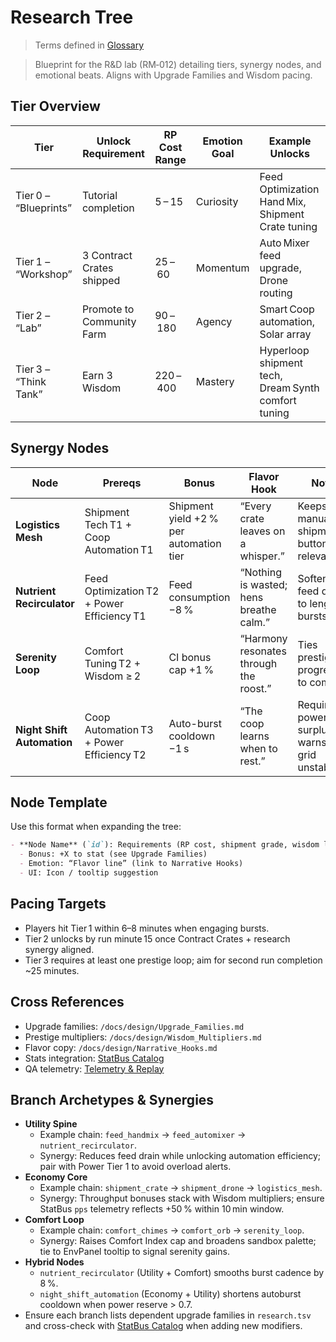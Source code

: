 # Research Tree

> Terms defined in [Glossary](../Glossary.md)

> Blueprint for the R&D lab (RM‑012) detailing tiers, synergy nodes, and emotional beats. Aligns with Upgrade Families and Wisdom pacing.

## Tier Overview

| Tier | Unlock Requirement | RP Cost Range | Emotion Goal | Example Unlocks |
| --- | --- | --- | --- | --- |
| Tier 0 – “Blueprints” | Tutorial completion | 5 – 15 | Curiosity | Feed Optimization Hand Mix, Shipment Crate tuning |
| Tier 1 – “Workshop” | 3 Contract Crates shipped | 25 – 60 | Momentum | Auto Mixer feed upgrade, Drone routing |
| Tier 2 – “Lab” | Promote to Community Farm | 90 – 180 | Agency | Smart Coop automation, Solar array |
| Tier 3 – “Think Tank” | Earn 3 Wisdom | 220 – 400 | Mastery | Hyperloop shipment tech, Dream Synth comfort tuning |

## Synergy Nodes

| Node | Prereqs | Bonus | Flavor Hook | Notes |
| --- | --- | --- | --- | --- |
| **Logistics Mesh** | Shipment Tech T1 + Coop Automation T1 | Shipment yield +2 % per automation tier | “Every crate leaves on a whisper.” | Keeps manual shipment button relevant. |
| **Nutrient Recirculator** | Feed Optimization T2 + Power Efficiency T1 | Feed consumption −8 % | “Nothing is wasted; hens breathe calm.” | Softens feed drain to lengthen bursts. |
| **Serenity Loop** | Comfort Tuning T2 + Wisdom ≥ 2 | CI bonus cap +1 % | “Harmony resonates through the roost.” | Ties prestige progression to comfort. |
| **Night Shift Automation** | Coop Automation T3 + Power Efficiency T2 | Auto-burst cooldown −1 s | “The coop learns when to rest.” | Requires power surplus; warns if grid unstable. |

## Node Template

Use this format when expanding the tree:

```markdown
- **Node Name** (`id`): Requirements (RP cost, shipment grade, wisdom level)
  - Bonus: +X to stat (see Upgrade Families)
  - Emotion: “Flavor line” (link to Narrative Hooks)
  - UI: Icon / tooltip suggestion
```

## Pacing Targets

- Players hit Tier 1 within 6–8 minutes when engaging bursts.
- Tier 2 unlocks by run minute 15 once Contract Crates + research synergy aligned.
- Tier 3 requires at least one prestige loop; aim for second run completion ~25 minutes.

## Cross References

- Upgrade families: `/docs/design/Upgrade_Families.md`
- Prestige multipliers: `/docs/design/Wisdom_Multipliers.md`
- Flavor copy: `/docs/design/Narrative_Hooks.md`
- Stats integration: [StatBus Catalog](../architecture/StatBus_Catalog.md)
- QA telemetry: [Telemetry & Replay](../quality/Telemetry_Replay.md)

## Branch Archetypes & Synergies

- **Utility Spine**
  - Example chain: `feed_handmix` → `feed_automixer` → `nutrient_recirculator`.
  - Synergy: Reduces feed drain while unlocking automation efficiency; pair with Power Tier 1 to avoid overload alerts.
- **Economy Core**
  - Example chain: `shipment_crate` → `shipment_drone` → `logistics_mesh`.
  - Synergy: Throughput bonuses stack with Wisdom multipliers; ensure StatBus `pps` telemetry reflects +50 % within 10 min window.
- **Comfort Loop**
  - Example chain: `comfort_chimes` → `comfort_orb` → `serenity_loop`.
  - Synergy: Raises Comfort Index cap and broadens sandbox palette; tie to EnvPanel tooltip to signal serenity gains.
- **Hybrid Nodes**
  - `nutrient_recirculator` (Utility + Comfort) smooths burst cadence by 8 %.
  - `night_shift_automation` (Economy + Utility) shortens autoburst cooldown when power reserve > 0.7.
- Ensure each branch lists dependent upgrade families in `research.tsv` and cross-check with [StatBus Catalog](../architecture/StatBus_Catalog.md) when adding new modifiers.
